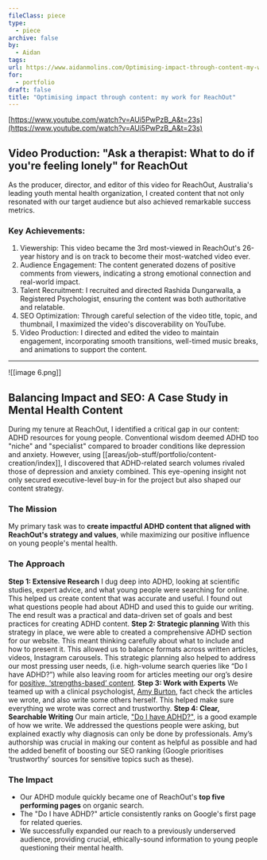 ```yaml
---
fileClass: piece
type:
  - piece
archive: false
by:
  - Aidan
tags: 
url: https://www.aidanmolins.com/Optimising-impact-through-content-my-work-for-ReachOut-11853792ce34808cabf5c7c17a36bcd8
for:
  - portfolio
draft: false
title: "Optimising impact through content: my work for ReachOut"
---
```

[https://www.youtube.com/watch?v=AUi5PwPzB_A&t=23s](https://www.youtube.com/watch?v=AUi5PwPzB_A&t=23s)
## Video Production: "Ask a therapist: What to do if you're feeling lonely" for ReachOut
As the producer, director, and editor of this video for ReachOut, Australia's leading youth mental health organization, I created content that not only resonated with our target audience but also achieved remarkable success metrics.
### Key Achievements:
1. Viewership: This video became the 3rd most-viewed in ReachOut's 26-year history and is on track to become their most-watched video ever.
2. Audience Engagement: The content generated dozens of positive comments from viewers, indicating a strong emotional connection and real-world impact.
3. Talent Recruitment: I recruited and directed Rashida Dungarwalla, a Registered Psychologist, ensuring the content was both authoritative and relatable.
4. SEO Optimization: Through careful selection of the video title, topic, and thumbnail, I maximized the video's discoverability on YouTube.
5. Video Production: I directed and edited the video to maintain engagement, incorporating smooth transitions, well-timed music breaks, and animations to support the content.
---
![[image 6.png]]
## Balancing Impact and SEO: A Case Study in Mental Health Content
During my tenure at ReachOut, I identified a critical gap in our content: ADHD resources for young people. Conventional wisdom deemed ADHD too "niche" and "specialist" compared to broader conditions like depression and anxiety.
However, using [[areas/job-stuff/portfolio/content-creation/index]], I discovered that ADHD-related search volumes rivaled those of depression and anxiety combined. This eye-opening insight not only secured executive-level buy-in for the project but also shaped our content strategy.
### The Mission
My primary task was to **create impactful ADHD content that aligned with ReachOut's strategy and values**, while maximizing our positive influence on young people's mental health.
### The Approach
**Step 1: Extensive Research**
I dug deep into ADHD, looking at scientific studies, expert advice, and what young people were searching for online. This helped us create content that was accurate and useful. I found out what questions people had about ADHD and used this to guide our writing.
The end result was a practical and data-driven set of goals and best practices for creating ADHD content.
**Step 2: Strategic planning**
With this strategy in place, we were able to created a comprehensive ADHD section for our website. This meant thinking carefully about what to include and how to present it. This allowed us to balance formats across written articles, videos, Instagram carousels.
This strategic planning also helped to address our most pressing user needs, (i.e. high-volume search queries like “Do I have ADHD?”) while also leaving room for articles meeting our org’s desire for [positive, ‘strengths-based’ content](https://au.reachout.com/challenges-and-coping/adhd/learning-to-love-having-adhd).
**Step 3: Work with Experts**
We teamed up with a clinical psychologist, [Amy Burton](https://profiles.uts.edu.au/Amy.Burton), fact check the articles we wrote, and also write some others herself. This helped make sure everything we wrote was correct and trustworthy.
**Step 4: Clear, Searchable Writing**
Our main article, ["Do I have ADHD?"](https://au.reachout.com/challenges-and-coping/adhd/do-i-have-adhd), is a good example of how we write. We addressed the questions people were asking, but explained exactly why diagnosis can only be done by professionals.
Amy’s authorship was crucial in making our content as helpful as possible and had the added benefit of boosting our SEO ranking (Google prioritises ‘trustworthy’ sources for sensitive topics such as these).
### The Impact
- Our ADHD module quickly became one of ReachOut's **top five performing pages** on organic search.
- The "Do I have ADHD?" article consistently ranks on Google's first page for related queries.
- We successfully expanded our reach to a previously underserved audience, providing crucial, ethically-sound information to young people questioning their mental health.